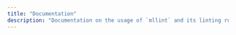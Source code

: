 ```yaml
---
title: "Documentation"
description: "Documentation on the usage of `mllint` and its linting rules."
---
```

